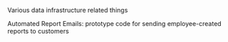 Various data infrastructure related things


Automated Report Emails: prototype code for sending employee-created reports to customers
